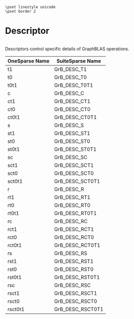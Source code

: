 ```
\pset linestyle unicode
\pset border 2
```
# Descriptor
```

```
Descriptors control specific details of GraphBLAS operations.

| OneSparse Name | SuiteSparse Name |
|----------------|------------------|
| t1 | GrB_DESC_T1 |
| t0 | GrB_DESC_T0 |
| t0t1 | GrB_DESC_T0T1 |
| c | GrB_DESC_C |
| ct1 | GrB_DESC_CT1 |
| ct0 | GrB_DESC_CT0 |
| ct0t1 | GrB_DESC_CT0T1 |
| s | GrB_DESC_S |
| st1 | GrB_DESC_ST1 |
| st0 | GrB_DESC_ST0 |
| st0t1 | GrB_DESC_ST0T1 |
| sc | GrB_DESC_SC |
| sct1 | GrB_DESC_SCT1 |
| sct0 | GrB_DESC_SCT0 |
| sct0t1 | GrB_DESC_SCT0T1 |
| r | GrB_DESC_R |
| rt1 | GrB_DESC_RT1 |
| rt0 | GrB_DESC_RT0 |
| rt0t1 | GrB_DESC_RT0T1 |
| rc | GrB_DESC_RC |
| rct1 | GrB_DESC_RCT1 |
| rct0 | GrB_DESC_RCT0 |
| rct0t1 | GrB_DESC_RCT0T1 |
| rs | GrB_DESC_RS |
| rst1 | GrB_DESC_RST1 |
| rst0 | GrB_DESC_RST0 |
| rst0t1 | GrB_DESC_RST0T1 |
| rsc | GrB_DESC_RSC |
| rsct1 | GrB_DESC_RSCT1 |
| rsct0 | GrB_DESC_RSCT0 |
| rsct0t1 | GrB_DESC_RSCT0T1 |